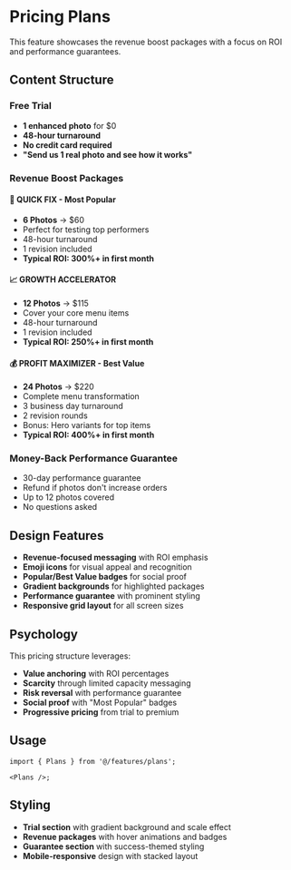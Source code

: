 # Pricing Plans

This feature showcases the revenue boost packages with a focus on ROI and performance guarantees.

## Content Structure

### Free Trial

- **1 enhanced photo** for $0
- **48-hour turnaround**
- **No credit card required**
- **"Send us 1 real photo and see how it works"**

### Revenue Boost Packages

#### 🚀 QUICK FIX - Most Popular

- **6 Photos** → $60
- Perfect for testing top performers
- 48-hour turnaround
- 1 revision included
- **Typical ROI: 300%+ in first month**

#### 📈 GROWTH ACCELERATOR

- **12 Photos** → $115
- Cover your core menu items
- 48-hour turnaround
- 1 revision included
- **Typical ROI: 250%+ in first month**

#### 💰 PROFIT MAXIMIZER - Best Value

- **24 Photos** → $220
- Complete menu transformation
- 3 business day turnaround
- 2 revision rounds
- Bonus: Hero variants for top items
- **Typical ROI: 400%+ in first month**

### Money-Back Performance Guarantee

- 30-day performance guarantee
- Refund if photos don't increase orders
- Up to 12 photos covered
- No questions asked

## Design Features

- **Revenue-focused messaging** with ROI emphasis
- **Emoji icons** for visual appeal and recognition
- **Popular/Best Value badges** for social proof
- **Gradient backgrounds** for highlighted packages
- **Performance guarantee** with prominent styling
- **Responsive grid layout** for all screen sizes

## Psychology

This pricing structure leverages:

- **Value anchoring** with ROI percentages
- **Scarcity** through limited capacity messaging
- **Risk reversal** with performance guarantee
- **Social proof** with "Most Popular" badges
- **Progressive pricing** from trial to premium

## Usage

```tsx
import { Plans } from '@/features/plans';

<Plans />;
```

## Styling

- **Trial section** with gradient background and scale effect
- **Revenue packages** with hover animations and badges
- **Guarantee section** with success-themed styling
- **Mobile-responsive** design with stacked layout
